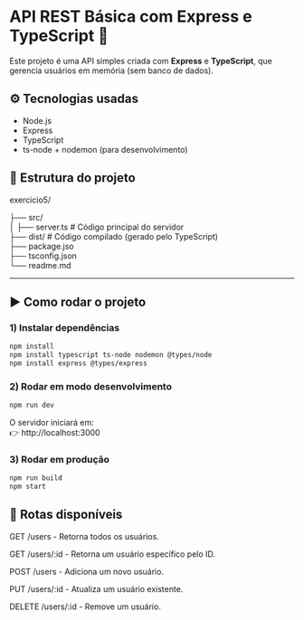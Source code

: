 # API REST Básica com Express e TypeScript 🚀

Este projeto é uma API simples criada com **Express** e **TypeScript**, que gerencia usuários em memória (sem banco de dados).  


## ⚙️ Tecnologias usadas
- Node.js
- Express
- TypeScript
- ts-node + nodemon (para desenvolvimento)


## 📂 Estrutura do projeto

exercicio5/

├── src/   
│ ├── server.ts # Código principal do servidor  
├── dist/ # Código compilado (gerado pelo TypeScript)     
├── package.jso  
├── tsconfig.json  
└── readme.md


---

## ▶️ Como rodar o projeto

### 1) Instalar dependências

``` bash 
npm install  
npm install typescript ts-node nodemon @types/node
npm install express @types/express
```

### 2) Rodar em modo desenvolvimento
``` bash
npm run dev
```


O servidor iniciará em:  
👉 http://localhost:3000


### 3) Rodar em produção
``` bash
npm run build
npm start
```


## 📌 Rotas disponíveis
GET /users - Retorna todos os usuários.

GET /users/:id - Retorna um usuário específico pelo ID.

POST /users - Adiciona um novo usuário.  

PUT /users/:id - Atualiza um usuário existente.

DELETE /users/:id - Remove um usuário.
